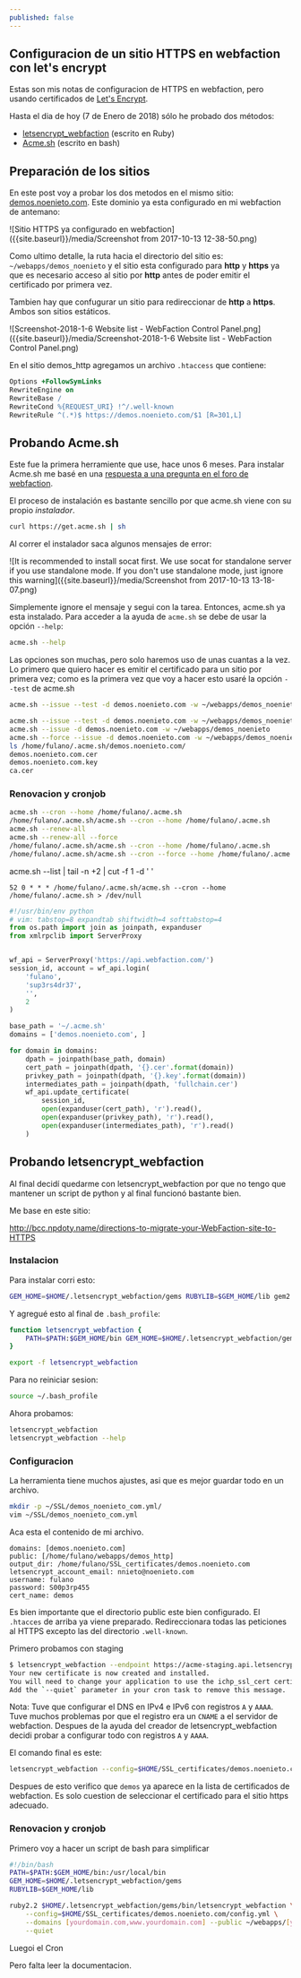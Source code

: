 ```yaml
---
published: false
---
```

## Configuracion de un sitio HTTPS en webfaction con let's encrypt

Estas son mis notas de configuracion de HTTPS en webfaction, pero usando certificados de [Let's Encrypt](https://letsencrypt.org/).

Hasta el dia de hoy (7 de Enero de 2018) sólo he probado dos métodos:

* [letsencrypt_webfaction](https://github.com/will-in-wi/letsencrypt-webfaction) (escrito en Ruby)
* [Acme.sh](https://github.com/Neilpang/acme.sh) (escrito en bash)

## Preparación de los sitios

En este post voy a probar los dos metodos en el mismo sitio: [demos.noenieto.com](https://demos.noenieto.com). Este dominio ya esta configurado en mi webfaction de antemano:

![Sitio HTTPS ya configurado en webfaction]({{site.baseurl}}/media/Screenshot from 2017-10-13 12-38-50.png)

Como ultimo detalle, la ruta hacia el directorio del sitio es: `~/webapps/demos_noenieto` y el sitio esta configurado para **http** y **https** ya que es necesario acceso al sitio por **http** antes de poder emitir el certificado por primera vez.

Tambien hay que confugurar un sitio para redireccionar de **http** a **https**. Ambos son sitios estáticos.

![Screenshot-2018-1-6 Website list - WebFaction Control Panel.png]({{site.baseurl}}/media/Screenshot-2018-1-6 Website list - WebFaction Control Panel.png)

En el sitio demos_http agregamos un archivo `.htaccess` que contiene:

```apache
Options +FollowSymLinks
RewriteEngine on
RewriteBase /
RewriteCond %{REQUEST_URI} !^/.well-known
RewriteRule ^(.*)$ https://demos.noenieto.com/$1 [R=301,L]
```


## Probando Acme.sh

Este fue la primera herramiente que use, hace unos 6 meses. Para instalar Acme.sh me basé en una [respuesta a una pregunta en el foro de webfaction](https://community.webfaction.com/questions/19988/using-letsencrypt).

El proceso de instalación es bastante sencillo por que acme.sh viene con su propio _instalador_.

```bash
curl https://get.acme.sh | sh
```

Al correr el instalador saca algunos mensajes de error: 

![It is recommended to install socat first. We use socat for standalone server if you use standalone mode. If you don't use standalone mode, just ignore this warning]({{site.baseurl}}/media/Screenshot from 2017-10-13 13-18-07.png)

Simplemente ignore el mensaje y segui con la tarea. Entonces, acme.sh ya esta instalado. Para acceder a la ayuda de `acme.sh` se debe de usar la opción `--help`: 

```bash
acme.sh --help
```

Las opciones son muchas, pero solo haremos uso de unas cuantas a la vez. Lo primero que quiero hacer es emitir el certificado para un sitio por primera vez; como es la primera vez que voy a hacer esto usaré la opción `--test` de acme.sh

```bash
acme.sh --issue --test -d demos.noenieto.com -w ~/webapps/demos_noenieto
```


```bash
acme.sh --issue --test -d demos.noenieto.com -w ~/webapps/demos_noenieto
acme.sh --issue -d demos.noenieto.com -w ~/webapps/demos_noenieto
acme.sh --force --issue -d demos.noenieto.com -w ~/webapps/demos_noenieto
ls /home/fulano/.acme.sh/demos.noenieto.com/
demos.noenieto.com.cer
demos.noenieto.com.key
ca.cer
```

### Renovacion y cronjob


```bash
acme.sh --cron --home /home/fulano/.acme.sh
/home/fulano/.acme.sh/acme.sh --cron --home /home/fulano/.acme.sh
acme.sh --renew-all
acme.sh --renew-all --force
/home/fulano/.acme.sh/acme.sh --cron --home /home/fulano/.acme.sh
/home/fulano/.acme.sh/acme.sh --cron --force --home /home/fulano/.acme.sh
```

acme.sh --list | tail -n +2 | cut -f 1 -d ' '
```cron
52 0 * * * /home/fulano/.acme.sh/acme.sh --cron --home /home/fulano/.acme.sh > /dev/null
```

```python
#!/usr/bin/env python
# vim: tabstop=8 expandtab shiftwidth=4 softtabstop=4
from os.path import join as joinpath, expanduser
from xmlrpclib import ServerProxy


wf_api = ServerProxy('https://api.webfaction.com/')
session_id, account = wf_api.login(
    'fulano',
    'sup3rs4dr37',
    '',
    2
)

base_path = '~/.acme.sh'
domains = ['demos.noenieto.com', ]

for domain in domains:
    dpath = joinpath(base_path, domain)
    cert_path = joinpath(dpath, '{}.cer'.format(domain))
    privkey_path = joinpath(dpath, '{}.key'.format(domain))
    intermediates_path = joinpath(dpath, 'fullchain.cer')
    wf_api.update_certificate(
        session_id,
        open(expanduser(cert_path), 'r').read(),
        open(expanduser(privkey_path), 'r').read(),
        open(expanduser(intermediates_path), 'r').read()
    )
```


## Probando letsencrypt_webfaction

Al final decidí quedarme con letsencrypt_webfaction por que no tengo que mantener un script de python y al final funcionó bastante bien.

Me base en este sitio:

http://bcc.npdoty.name/directions-to-migrate-your-WebFaction-site-to-HTTPS

### Instalacion

Para instalar corri esto:

```bash
GEM_HOME=$HOME/.letsencrypt_webfaction/gems RUBYLIB=$GEM_HOME/lib gem2.2 install letsencrypt_webfaction
```

Y agregué esto al final de `.bash_profile`:

```bash
function letsencrypt_webfaction {
    PATH=$PATH:$GEM_HOME/bin GEM_HOME=$HOME/.letsencrypt_webfaction/gems RUBYLIB=$GEM_HOME/lib ruby2.2 $HOME/.letsencrypt_webfaction/gems/bin/letsencrypt_webfaction $*
}

export -f letsencrypt_webfaction
```

Para no reiniciar sesion:

```bash
source ~/.bash_profile
```
Ahora probamos:

```bash
letsencrypt_webfaction
letsencrypt_webfaction --help
```

### Configuracion

La herramienta tiene muchos ajustes, asi que es mejor guardar todo en un archivo.

```bash
mkdir -p ~/SSL/demos_noenieto_com.yml/
vim ~/SSL/demos_noenieto_com.yml
```

Aca esta el contenido de mi archivo.

```
domains: [demos.noenieto.com]
public: [/home/fulano/webapps/demos_http]
output_dir: /home/fulano/SSL_certificates/demos.noenieto.com
letsencrypt_account_email: nnieto@noenieto.com
username: fulano
password: S00p3rp455
cert_name: demos
```

Es bien importante que el directorio public este bien configurado. El `.htacces` de arriba ya viene preparado. Redireccionara todas las peticiones al HTTPS excepto las del directorio `.well-known`.

Primero probamos con staging

```bash
$ letsencrypt_webfaction --endpoint https://acme-staging.api.letsencrypt.org/ --config=$HOME/SSL_certificates/www.holokineticpsychology.org/config.yml 
Your new certificate is now created and installed.
You will need to change your application to use the ichp_ssl_cert certificate.
Add the `--quiet` parameter in your cron task to remove this message.
```

Nota: Tuve que configurar el DNS en IPv4 e IPv6 con registros `A` y `AAAA`. Tuve muchos problemas por que el registro era un `CNAME` a el servidor de webfaction. Despues de la ayuda del creador de letsencrypt_webfaction decidi probar a configurar todo con registros `A` y `AAAA`.

El comando final es este:

```bash
letsencrypt_webfaction --config=$HOME/SSL_certificates/demos.noenieto.com/config.yml
```

Despues de esto verifico que `demos` ya aparece en la lista de certificados de webfaction. Es solo cuestion de seleccionar el certificado para el sitio https adecuado.

### Renovacion y cronjob

Primero voy a hacer un script de bash para simplificar

```bash
#!/bin/bash
PATH=$PATH:$GEM_HOME/bin:/usr/local/bin
GEM_HOME=$HOME/.letsencrypt_webfaction/gems
RUBYLIB=$GEM_HOME/lib

ruby2.2 $HOME/.letsencrypt_webfaction/gems/bin/letsencrypt_webfaction \
    --config=$HOME/SSL_certificates/demos.noenieto.com/config.yml \
    --domains [yourdomain.com,www.yourdomain.com] --public ~/webapps/[yourapp/your_public_html]/ \
    --quiet

```

Luegoi el Cron

Pero falta leer la documentacion.
